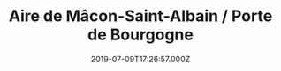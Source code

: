 ---
date: 2019-07-09T17:26:57.000Z
title: Aire de Mâcon-Saint-Albain / Porte de Bourgogne
latitude: 46.419722343732644
longitude: 4.865440302977737
category: checkin
---